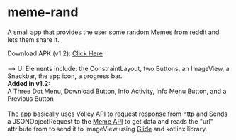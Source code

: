 # meme-rand
A small app that provides the user some random Memes from reddit and lets them share it.

Download APK (v1.2):
<a href="https://drive.google.com/drive/folders/1bd00WpQWj2MC41BG9evqF-LK94OzMN7j?usp=sharing">Click Here</a><br>
<br>
--> UI Elements include: the ConstraintLayout, two Buttons, an ImageView, a Snackbar, the app icon, a progress bar.<br>
<b>Added in v1.2:</b><br>
A Three Dot Menu, Download Button, Info Activity, Info Menu Button, and a Previous Button<br>
<br>
The app basically uses Volley API to request response from http and Sends a JSONObjectRequest to the <a href="https://github.com/D3vd/Meme_Api">Meme API</a>
to get data and reads the "url" attribute from to send it to ImageView using <a href="https://github.com/bumptech/glide">Glide</a> and kotlinx library.

